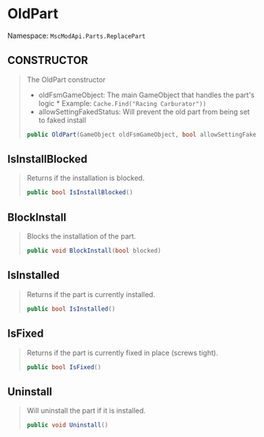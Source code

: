 # OldPart

Namespace: ``MscModApi.Parts.ReplacePart``

## CONSTRUCTOR
> The OldPart constructor
> * oldFsmGameObject:  The main GameObject that handles the part's logic 
    * Example: ``Cache.Find("Racing Carburator"))``
> * allowSettingFakedStatus: Will prevent the old part from being set to faked install
> ```csharp
> public OldPart(GameObject oldFsmGameObject, bool allowSettingFakedStatus = true)
> ```

## IsInstallBlocked
> Returns if the installation is blocked.
> ```csharp
> public bool IsInstallBlocked()
> ```

## BlockInstall
> Blocks the installation of the part.
> ```csharp
> public void BlockInstall(bool blocked)
> ```

## IsInstalled
> Returns if the part is currently installed.
> ```csharp
> public bool IsInstalled()
> ```

## IsFixed
> Returns if the part is currently fixed in place (screws tight).
> ```csharp
> public bool IsFixed()
> ```

## Uninstall
> Will uninstall the part if it is installed.
> ```csharp
> public void Uninstall()
> ```